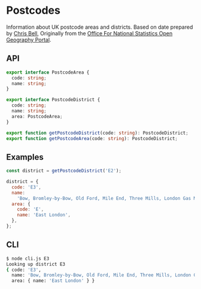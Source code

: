 # Postcodes

Information about UK postcode areas and districts. Based on date prepared by [Chris Bell](https://www.doogal.co.uk/), Originally from the [Office For National Statistics Open Geography Portal](https://ons.maps.arcgis.com/home/search.html?t=content&q=tags%3AONS%20Postcode%20Directory&start=1&sortOrder=desc&sortField=modified).

## API

```typescript
export interface PostcodeArea {
  code: string;
  name: string;
}

export interface PostcodeDistrict {
  code: string;
  name: string;
  area: PostcodeArea;
}

export function getPostcodeDistrict(code: string): PostcodeDistrict;
export function getPostcodeArea(code: string): PostcodeDistrict;
```

## Examples

```javascript
const district = getPostcodeDistrict('E2');
```

```js
district = {
  code: 'E3',
  name:
    'Bow, Bromley-by-Bow, Old Ford, Mile End, Three Mills, London Gas Museum',
  area: {
    code: 'E',
    name: 'East London',
  },
};
```

## CLI

```bash
$ node cli.js E3
Looking up district E3
{ code: 'E3',
  name: 'Bow, Bromley-by-Bow, Old Ford, Mile End, Three Mills, London Gas Museum',
  area: { name: 'East London' } }
```
